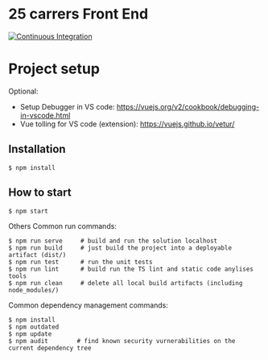 # 25 carrers Front End

[![Continuous Integration](https://github.com/25friday/Careers/workflows/continuous-integration/badge.svg)](https://github.com/25friday/Careers/actions)

# Project setup

Optional:

* Setup Debugger in VS code: https://vuejs.org/v2/cookbook/debugging-in-vscode.html
* Vue tolling for VS code (extension): https://vuejs.github.io/vetur/

## Installation
```
$ npm install
```

## How to start
```
$ npm start
```

Others Common run commands:

```
$ npm run serve     # build and run the solution localhost
$ npm run build     # just build the project into a deployable artifact (dist/)
$ npm run test      # run the unit tests
$ npm run lint      # build run the TS lint and static code anylises tools
$ npm run clean     # delete all local build artifacts (including node_modules/)
```

Common dependency management commands:

```
$ npm install
$ npm outdated
$ npm update
$ npm audit        # find known security vurnerabilities on the current dependency tree
```
